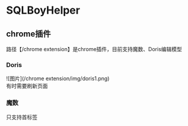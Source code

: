 # SQLBoyHelper

## chrome插件
路径【/chrome extension】是chrome插件，目前支持魔数、Doris编辑模型

### Doris  
![图片](/chrome extension/img/doris1.png)  
有时需要刷新页面

### 魔数  
只支持首标签  


